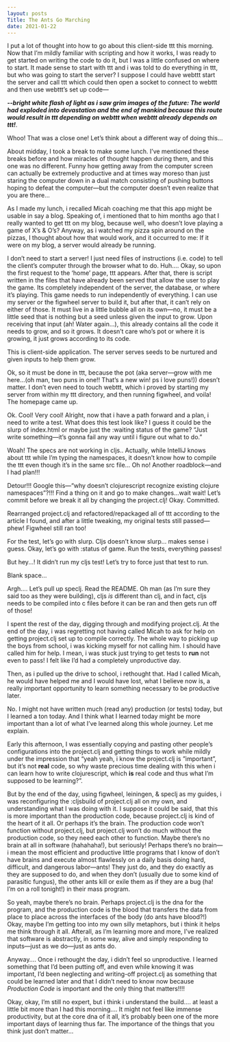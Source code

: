 ```yaml
---
layout: posts
Title: The Ants Go Marching
date: 2021-01-22
---
```


I put a lot of thought into how to go about this client-side ttt this morning.  Now that I’m mildly familiar with scripting and how it works, I was ready to get started on writing the code to do it, but I was a little confused on where to start.  It made sense to start with ttt and i was told to do everything in ttt, but who was going to start the server?  I suppose I could have webttt start the server and call ttt which could then open a socket to connect to webttt and then use webttt’s set up code—

***--bright white flash of light as i saw grim images of the future: The world had exploded into devastation and the end of mankind because this route would result in ttt depending on webttt when webttt already depends on ttt!***.

Whoo! That was a close one!  Let’s think about a different way of doing this...

About midday, I took a break to make some lunch.  I’ve mentioned these breaks before and how miracles of thought happen during them, and this one was no different.  Funny how getting away from the computer screen can actually be extremely productive and at times way moreso than just staring the computer down in a dual match consisting of pushing buttons hoping to defeat the computer—but the computer doesn’t even realize that you are there...

As I made my lunch, i recalled Micah coaching me that this app might be usable in say a blog.  Speaking of, i mentioned that to him months ago that I really wanted to get ttt on my blog, because well, who doesn’t love playing a game of X’s & O’s?  Anyway, as i watched my pizza spin around on the pizzas, I thought about how that would work, and it occurred to me:  If it were on my blog, a server would already be running.  

I don’t need to start a server!  I just need files of instructions (i.e. code) to tell the client’s computer through the browser what to do.  Huh…. Okay, so upon the first request to the ‘home’ page, ttt appears.  After that, there is script written in the files that have already been served that allow the user to play the game.  Its completely independent of the server, the database, or where it’s playing.  This game needs to run independently of everything.  I can use my server or the figwheel server to build it, but after that, it can’t rely on either of those.  It must live in a little bubble all on its own—no, it must be a little seed that is nothing but a seed unless given the input to grow.  Upon receiving that input (ah! Water again…), this already contains all the code it needs to grow, and so it grows.  It doesn’t care who’s pot or where it is growing, it just grows according to its code.

This is client-side application.  The server serves seeds to be nurtured and given inputs to help them grow.

Ok, so it must be done in ttt, because the pot (aka server—grow with me here…(oh man, two puns in one!!  That’s a new win!  ps i love puns!)) doesn’t matter.  I don’t even need to touch webttt, which i proved by starting my server from within my ttt directory, and then running figwheel, and voila!  The homepage came up.  

Ok.  Cool!  Very cool!  Alright, now that i have a path forward and a plan, i need to write a test.  What does this test look like?  I guess it could be the slurp of index.html or maybe just the :waiting status of the game?  “Just write something—it’s gonna fail any way until i figure out what to do.”  

Woah!  The specs are not working in cljs..  Actually, while IntelliJ knows about ttt while I’m typing the namespaces, it doesn’t know how to compile the ttt even though it’s in the same src file… Oh no!  Another roadblock—and I had plan!!! 

Detour!!!  Google this—“why doesn’t clojurescript recognize existing clojure namespaces”?!!!  Find a thing on it and go to make changes...wait wait!  Let’s commit before we break it all by changing the project.clj!  Okay.  Committed.  

Rearranged project.clj and refactored/repackaged all of ttt according to the article I found, and after a little tweaking, my original tests still passed—phew!  Figwheel still ran too!

For the test, let’s go with slurp.  Cljs doesn’t know slurp…  makes sense i guess.  Okay, let’s go with :status of game.   Run the tests, everything passes! 

But hey...!  It didn’t run my cljs test!  Let’s try to force just that test to run.  

Blank space…

Argh…. Let’s pull up speclj.  Read the README.  Oh man (as I’m sure they said too as they were building), cljs *is* different than clj, and in fact, cljs needs to be compiled into c files before it can be ran and then gets run off of those!  

I spent the rest of the day, digging through and modifying project.clj.  At the end of the day, i was regretting not having called Micah to ask for help on getting project.clj set up to compile correctly.  The whole way to picking up the boys from school, i was kicking myself for not calling him.  I should have called him for help.  I mean, i was stuck just trying to get tests to **run** not even to pass!  I felt like I’d had a completely unproductive day.  

Then, as i pulled up the drive to school, i rethought that.  Had I called Micah, he would have helped me and I would have lost, what I believe now is, a really important opportunity to learn something necessary to be productive later.

No.  I might not have written much (read any) production (or tests) today, but I learned a ton today.  And I think what I learned today might be more important than a lot of what I’ve learned along this whole journey.  Let me explain.

Early this afternoon, I was essentially copying and pasting other people’s configurations into the project.clj and getting things to work while mildly under the impression that “yeah yeah, i know the project.clj is ”important”, but it’s not **real** code, so why waste precious time dealing with this when i can learn how to write clojurescript, which **is** real code and thus what I’m supposed to be learning?”.

But by the end of the day, using figwheel, leiningen, & speclj as my guides, i was reconfiguring the :cljsbuild of project.clj all on my own, and understanding what I was doing with it.  I suppose it could be said, that this is more important than the production code, because project.clj is kind of the heart of it all.  Or perhaps it’s the brain.  The production code won’t function without project.clj, but project.clj won’t do much without the production code, so they need each other to function.  Maybe there’s no brain at all in software (hahahaha!), but seriously!  Perhaps there’s no brain—i mean the most efficient and productive little programs that I know of don’t have brains and execute almost flawlessly on a daily basis doing hard, difficult, and dangerous labor—ants!  They just do, and they do exactly as they are supposed to do, and when they don’t (usually due to some kind of parasitic fungus), the other ants kill or exile them as if they are a bug (ha!  I’m on a roll tonight!) in their mass program.

So yeah, maybe there’s no brain.  Perhaps project.clj is the dna for the program, and the production code is the blood that transfers the data from place to place across the interfaces of the body (do ants have blood?!)  Okay, maybe I’m getting too into my own silly metaphors, but i think it helps me think through it all.  Afterall, as I’m learning more and more, I’ve realized that software is abstractly, in some way, alive and simply responding to inputs—just as we do—just as ants do.

Anyway…. Once i rethought the day, i didn’t feel so unproductive.  I learned something that I’d been putting off, and even while knowing it was important, I’d been neglecting and writing-off project.clj as something that could be learned later and that I didn’t need to know now because *Production Code* is important and the only thing that matters!!!!  

Okay, okay, I’m still no expert, but i think i understand the build…. at least a little bit more than I had this morning…. It might not feel like immense productivity, but at the core dna of it all, it’s probably been one of the more important days of learning thus far.  The importance of the things that you think just don’t matter...



